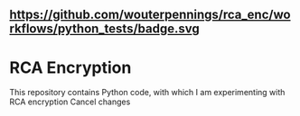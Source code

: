 https://github.com/wouterpennings/rca_enc/workflows/python_tests/badge.svg
---

# RCA Encryption
This repository contains Python code, with which I am experimenting with RCA encryption
Cancel changes
